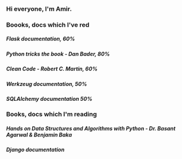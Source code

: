 ### Hi everyone, I'm Amir.
### Boooks, docs which I've red
##### Flask documentation, 60%
##### Python tricks the book - Dan Bader, 80%
##### Clean Code - Robert C. Martin, 60%
##### Werkzeug documentation, 50%
##### SQLAlchemy documentation 50%
### Books, docs which I'm reading
##### Hands on Data Structures and Algorithms with Python - Dr. Basant Agarwal & Benjamin Baka
##### Django documentation
